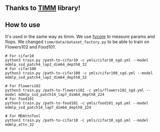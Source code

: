 ## Thanks to [TIMM](https://github.com/rwightman/pytorch-image-models) library!

## How to use

It's used in the same way as timm.
We use [fvcore](https://github.com/facebookresearch/fvcore) to measure params and flops.
We changed `timm/data/dataset_factory.py` to be able to train on Flowers102 and Food101.

```
# For cifar10
python3 train.py /path-to-cifar10 -c ymls/cifar10_sgd.yml --model mdmlp_ssd_patch4_lap2_dim64_depth8_32
# For cifar100
python3 train.py /path-to-cifar100 -c ymls/cifar100_sgd.yml --model mdmlp_ssd_patch4_lap2_dim64_depth8_32

# For Flowers102
python3 train.py /path-to-flowers102 -c ymls/flowers102_sgd.yml --model mdmlp_ssd_patch14_lap7_dim64_depth8_224
# For Food101
python3 train.py /path-to-food101 -c ymls/food101_sgd.yml --model mdmlp_ssd_patch14_lap7_dim64_depth8_224

# For MDAttnTool
python3 train.py /path-to-cifar10 -c ymls/cifar10_sgd.yml --model mdmlp_attn_32
```

